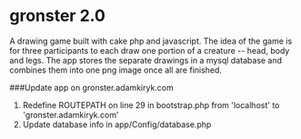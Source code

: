 gronster 2.0
========

A drawing game built with cake php and javascript. 
The idea of the game is for three participants to each draw one portion of a creature -- head, body and legs.
The app stores the separate drawings in a mysql database and combines them into one png image once all are finished. 

###Update app on gronster.adamkiryk.com
1. Redefine ROUTEPATH on line 29 in bootstrap.php from 'localhost' to 'gronster.adamkiryk.com'
2. Update database info in app/Config/database.php